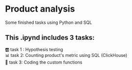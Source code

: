 # Product analysis
Some finished tasks using Python and SQL

This .ipynd includes 3 tasks:
---
:ab: task 1 : Hypothesis testing <br>
:bar_chart: task 2: Counting product's metric using SQL (ClickHouse) <br>
:woman: task 3: Coding the custom functions

